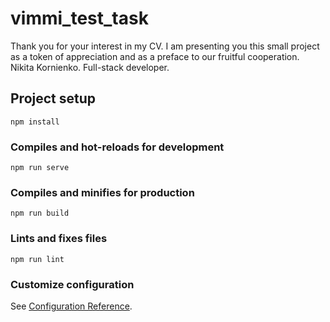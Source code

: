 # vimmi_test_task

Thank you for your interest in my CV. I am presenting you this small project as a token of appreciation and as a preface to our fruitful cooperation.
Nikita Kornienko. 
Full-stack developer.

## Project setup
```
npm install
```

### Compiles and hot-reloads for development
```
npm run serve
```

### Compiles and minifies for production
```
npm run build
```

### Lints and fixes files
```
npm run lint
```

### Customize configuration
See [Configuration Reference](https://cli.vuejs.org/config/).
